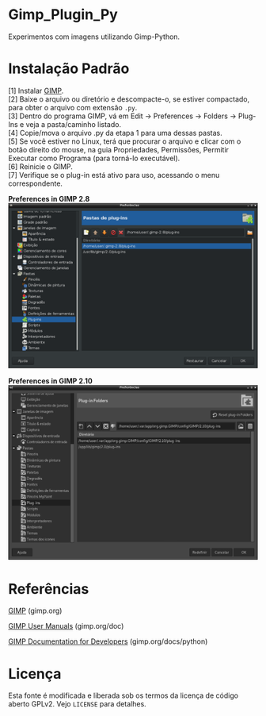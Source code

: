 Gimp_Plugin_Py
==============

Experimentos com imagens utilizando Gimp-Python. <br>

Instalação Padrão
=================

[1] Instalar [GIMP](https://www.gimp.org/downloads/). <br>
[2] Baixe o arquivo ou diretório e descompacte-o, se estiver compactado, para obter o arquivo com extensão `.py`. <br>
[3] Dentro do programa GIMP, vá em Edit -> Preferences -> Folders -> Plug-Ins e veja a pasta/caminho listado. <br>
[4] Copie/mova o arquivo .py da etapa 1 para uma dessas pastas. <br>
[5] Se você estiver no Linux, terá que procurar o arquivo e clicar com o botão direito do mouse, na guia Propriedades,
    Permissões, Permitir Executar como Programa (para torná-lo executável). <br>
[6] Reinicie o GIMP. <br>
[7] Verifique se o plug-in está ativo para uso, acessando o menu correspondente. <br>

**Preferences in GIMP 2.8**
![GIMP 2.8 - Menu Preferências](https://github.com/jpenrici/Computer_Graphics/blob/master/GIMP_Plugin_Py/Display/linux_gimp_apt-install_preferences_folders_plugin.png)

**Preferences in GIMP 2.10**
![GIMP 2.10 - Menu Preferências](https://github.com/jpenrici/Computer_Graphics/blob/master/GIMP_Plugin_Py/Display/linux_gimp_flatpak_preferences_folders_plugin.png)

Referências
===========

[GIMP](https://www.gimp.org/) (gimp.org) <br>

[GIMP User Manuals](https://www.gimp.org/docs/) (gimp.org/doc) <br>

[GIMP Documentation for Developers](https://www.gimp.org/docs/python/index.html) (gimp.org/docs/python) <br>


Licença
=======

Esta fonte é modificada e liberada sob os termos da licença de código aberto GPLv2. Vejo `LICENSE` para detalhes. <br>
